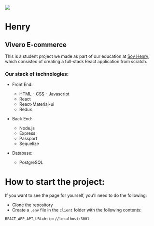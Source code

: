 



<p align='left'>
    <img src='https://static.wixstatic.com/media/85087f_0d84cbeaeb824fca8f7ff18d7c9eaafd~mv2.png/v1/fill/w_160,h_30,al_c,q_85,usm_0.66_1.00_0.01/Logo_completo_Color_1PNG.webp' </img>
</p>

# Henry


## Vivero E-commerce

This is a student project we made as part of our education at [Soy Henry](https://www.soyhenry.com/), which consisted of creating a full-stack React application from scratch.

### Our stack of technologies:

- Front End:
    + HTML - CSS - Javascript
    + React
    + React-Material-ui
    + Redux

- Back End:
    + Node.js
    + Express
    + Passport
    + Sequelize

- Database: 
    + PostgreSQL

# How to start the project:

If you want to see the page for yourself, you'll need to do the following:

- Clone the repository
- Create a `.env` file in the `client` folder with the following contents: 
```
REACT_APP_API_URL=http://localhost:3001
```
